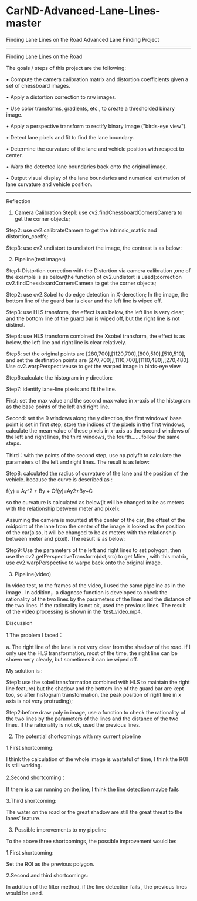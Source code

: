# CarND-Advanced-Lane-Lines-master
Finding Lane Lines on the Road
Advanced Lane Finding Project
________________________________________
Finding Lane Lines on the Road

The goals / steps of this project are the following:

•	Compute the camera calibration matrix and distortion coefficients given a set of chessboard images.

•	Apply a distortion correction to raw images.

•	Use color transforms, gradients, etc., to create a thresholded binary image.

•	Apply a perspective transform to rectify binary image ("birds-eye view").

•	Detect lane pixels and fit to find the lane boundary.

•	Determine the curvature of the lane and vehicle position with respect to center.

•	Warp the detected lane boundaries back onto the original image.

•	Output visual display of the lane boundaries and numerical estimation of lane curvature and vehicle position.

________________________________________
Reflection
1.	Camera Calibration
Step1: use cv2.findChessboardCornersCamera to get the corner objects;
 
Step2: use cv2.calibrateCamera to get the intrinsic_matrix and distortion_coeffs;

Step3: use cv2.undistort to undistort the image, the contrast is as below:
 
2.	Pipeline(test images)

Step1: Distortion correction with the Distortion via camera calibration ,one of the example is as below(the function of cv2.undistort is used):correction   cv2.findChessboardCornersCamera to get the corner objects;

Step2: use cv2.Sobel to do edge detection in X-derection; In the image, the bottom line of the guard bar is clear and the left line is wiped off.
 
Step3: use HLS transform, the effect is as below, the left line is very clear, and the bottom line of the guard bar is wiped off, but the right line is not distinct.
 
Step4: use HLS transform combined the Xsobel transform, the effect is as below, the left line and right line is  clear relatively.
 
Step5: set the original points are [280,700],[1120,700],[800,510],[510,510], and set the destination points are [270,700],[1110,700],[1110,480],[270,480].  Use cv2.warpPerspectiveuse to get the warped image in birds-eye view.
 
Step6:calculate the histogram in y direction:
 
Step7:  identify lane-line pixels and fit the line.

First: set the max value and the second max value in x-axis of the histogram as the base points of the left and right line.

Second: set the 9 windows along the y direction, the first windows’ base point is set in first step; store the indices of the pixels in the first windows, calculate the mean value of these pixels in x-axis as the second windows of the left and right lines, the third windows, the fourth…….follow the same steps.

Third：with the points of the second step, use np.polyfit to calculate the parameters of the left and right lines. The result is as lelow:
 
Step8:   calculated the radius of curvature of the lane and the position of the vehicle. because the curve is described as :

f(y) = Ay^2 + By + Cf(y)=Ay2+By+C

so the curvature is calculated as below(it will be changed to be as meters with the relationship between meter and pixel):
 
Assuming the camera is mounted at the center of the car, the offset of the midpoint of the lane from the center of the image is looked as the position of the car(also, it will be changed to be as meters with the relationship between meter and pixel). The result is as below:
 
Step9:    Use the parameters of the left and right lines to set polygon, then use the cv2.getPerspectiveTransform(dst,src) to get Minv , with this matrix, use cv2.warpPerspective to warpe back onto the original image. 

3.	Pipeline(video)

In video test, to the frames of the video, I used the same pipeline as in the image .
In addition，a diagnose function is developed to check the rationality of the two lines by the parameters of the lines and the distance of the two lines. If the rationality is not ok, used the previous lines.
The result of the video processing is shown in the 'test_video.mp4.

Discussion

1.The problem I faced：

a. The right line of the lane is not very clear from the shadow of the road. if I only use the HLS transformation,  most of the time, the right line can be shown very clearly, but sometimes it can be wiped off. 

My solution is :

Step1: use the sobel transformation combined with HLS to maintain the right line feature( but the shadow and the bottom line of the guard bar are kept too,  so after histogram transformation, the peak position of right line in x axis  is not  very protruding);

Step2:before draw poly in image, use a function to check the rationality of the two lines by the parameters of the lines and the distance of the two lines. If the rationality is not ok, used the previous lines.

2. The potential shortcomings with my current pipeline

1.First shortcoming:

I think the calculation of the whole image is wasteful of time, I think the ROI is still working.

2.Second shortcoming：

If there is a car running on the line, I think the line detection maybe fails

3.Third shortcoming:

The water on the road or the great shadow are still the great threat to the lanes’ feature.

3. Possible improvements to my pipeline

To the above three shortcomings, the possible improvement would be:

1.First shortcoming:

Set the ROI as the previous polygon.

2.Second and third shortcomings:

In addition of the filter method, if the line detection fails , the previous lines would be used.



